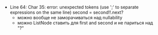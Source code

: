 - Line 64: Char 35: error: unexpected tokens (use ';' to separate expressions on the same line)
   second = second!!.next?
  - можно вообще не заморачиваться над nullability
  - можно ListNode ставить для first and second и не париться над "?"